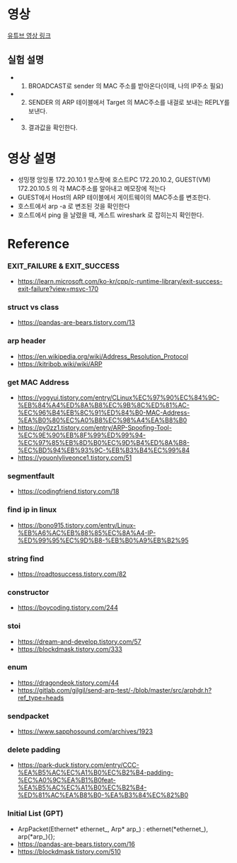 # 영상
[유튜브 영상 링크](https://www.youtube.com/watch?v=GT6TtJke1vo)

## 실험 설명
- 1. BROADCAST로 sender 의 MAC 주소를 받아온다(이때, 나의 IP주소 필요)
- 2. SENDER 의 ARP 테이블에서 Target 의 MAC주소를 내걸로 보내는 REPLY를 보낸다.
- 3. 결과값을 확인한다.
 

# 영상 설명
- 성밍쟁 앙잉퐁 172.20.10.1 핫스팟에 호스트PC 172.20.10.2, GUEST(VM) 172.20.10.5 의 각 MAC주소를 알아내고 메모장에 적는다
- GUEST에서 Host의 ARP 테이블에서 게이트웨이의 MAC주소를 변조한다.
- 호스트에서 arp -a 로 변조된 것을 확인한다
- 호스트에서 ping 을 날렸을 때, 게스트 wireshark 로 잡히는지 확인한다.
  



# Reference
### EXIT_FAILURE & EXIT_SUCCESS
- https://learn.microsoft.com/ko-kr/cpp/c-runtime-library/exit-success-exit-failure?view=msvc-170

### struct vs class
- https://pandas-are-bears.tistory.com/13


### arp header
- https://en.wikipedia.org/wiki/Address_Resolution_Protocol
- https://kitribob.wiki/wiki/ARP


### get MAC Address
- https://yogyui.tistory.com/entry/CLinux%EC%97%90%EC%84%9C-%EB%84%A4%ED%8A%B8%EC%9B%8C%ED%81%AC-%EC%96%B4%EB%8C%91%ED%84%B0-MAC-Address-%EA%B0%80%EC%A0%B8%EC%98%A4%EA%B8%B0
- https://py0zz1.tistory.com/entry/ARP-Spoofing-Tool-%EC%9E%90%EB%8F%99%ED%99%94-%EC%97%85%EB%8D%B0%EC%9D%B4%ED%8A%B8-%EC%BD%94%EB%93%9C-%EB%B3%B4%EC%99%84
- https://youonlyliveonce1.tistory.com/51


### segmentfault
- https://codingfriend.tistory.com/18


### find ip in linux
- https://bono915.tistory.com/entry/Linux-%EB%A6%AC%EB%88%85%EC%8A%A4-IP-%ED%99%95%EC%9D%B8-%EB%B0%A9%EB%B2%95

### string find
- https://roadtosuccess.tistory.com/82

### constructor
- https://boycoding.tistory.com/244


### stoi
- https://dream-and-develop.tistory.com/57
- https://blockdmask.tistory.com/333


### enum
- https://dragondeok.tistory.com/44
- https://gitlab.com/gilgil/send-arp-test/-/blob/master/src/arphdr.h?ref_type=heads


### sendpacket
- https://www.sapphosound.com/archives/1923

### delete padding
- https://park-duck.tistory.com/entry/CCC-%EA%B5%AC%EC%A1%B0%EC%B2%B4-padding-%EC%A0%9C%EA%B1%B0feat-%EA%B5%AC%EC%A1%B0%EC%B2%B4-%ED%81%AC%EA%B8%B0-%EA%B3%84%EC%82%B0


### Initial List (GPT)
- ArpPacket(Ethernet* ethernet_, Arp* arp_) : ethernet(*ethernet_), arp(*arp_){};
- https://pandas-are-bears.tistory.com/16
- https://blockdmask.tistory.com/510
